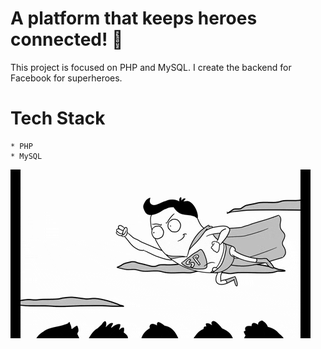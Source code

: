 # A platform that keeps heroes connected! 📱

This project is focused on PHP and MySQL. I create the backend for Facebook for superheroes. 

# Tech Stack 
    * PHP
    * MySQL


![](./img/superherofly.gif)
